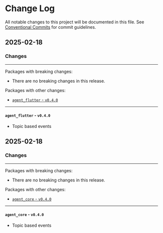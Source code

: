 # Change Log

All notable changes to this project will be documented in this file.
See [Conventional Commits](https://conventionalcommits.org) for commit guidelines.

## 2025-02-18

### Changes

---

Packages with breaking changes:

 - There are no breaking changes in this release.

Packages with other changes:

 - [`agent_flutter` - `v0.4.0`](#agent_flutter---v040)

---

#### `agent_flutter` - `v0.4.0`

 - Topic based events


## 2025-02-18

### Changes

---

Packages with breaking changes:

 - There are no breaking changes in this release.

Packages with other changes:

 - [`agent_core` - `v0.4.0`](#agent_core---v040)

---

#### `agent_core` - `v0.4.0`

 - Topic based events

